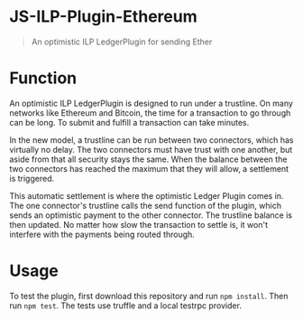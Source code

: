 # JS-ILP-Plugin-Ethereum

> An optimistic ILP LedgerPlugin for sending Ether

# Function

An optimistic ILP LedgerPlugin is designed to run under a trustline. On many networks like Ethereum and Bitcoin,
the time for a transaction to go through can be long. To submit and fulfill a transaction can take minutes.

In the new model, a trustline can be run between two connectors, which has virtually no delay. The two connectors
must have trust with one another, but aside from that all security stays the same. When the balance between the
two connectors has reached the maximum that they will allow, a settlement is triggered.

This automatic settlement is where the optimistic Ledger Plugin comes in. The one connector's trustline calls the send function
of the plugin, which sends an optimistic payment to the other connector. The trustline balance is then updated. No matter how
slow the transaction to settle is, it won't interfere with the payments being routed through.

# Usage

To test the plugin, first download this repository and run `npm install`. Then
run `npm test`. The tests use truffle and a local testrpc provider.
